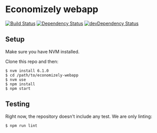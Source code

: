 # Economizely webapp

[![Build Status](https://travis-ci.com/miguelfrde/economizely-webapp.svg?token=QosfCUW8Ci3onNthkimS&branch=master)](https://travis-ci.com/miguelfrde/economizely-webapp)
[![Dependency Status](https://david-dm.org/miguelfrde/economizely-webapp.svg)](https://david-dm.org/miguelfrde/economizely-webapp)
[![devDependency Status](https://david-dm.org/miguelfrde/economizely-webapp/dev-status.svg)](https://david-dm.org/miguelfrde/economizely-webapp#info=devDependencies)


## Setup

Make sure you have NVM installed.

Clone this repo and then:

```
$ nvm install 6.1.0
$ cd /path/to/economizely-webapp
$ nvm use
$ npm install
$ npm start
```

## Testing

Right now, the repository doesn't include any test. We are only linting:

```
$ npm run lint
```
